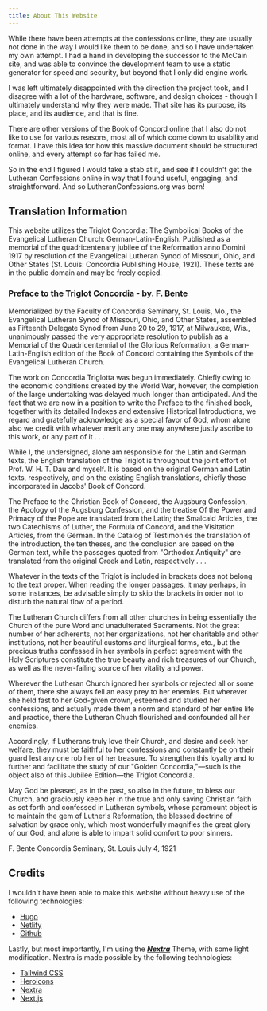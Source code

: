 ```yaml
---
title: About This Website 
---
```


While there have been attempts at the confessions online, they are usually not done in the way I would like them to be done, and so I have undertaken my own attempt. I had a hand in developing the successor to the McCain site, and was able to convince the development team to use a static generator for speed and security, but beyond that I only did engine work.

I was left ultimately disappointed with the direction the project took, and I disagree with a lot of the hardware, software, and design choices - though I ultimately understand why they were made. That site has its purpose, its place, and its audience, and that is fine.

There are other versions of the Book of Concord online that I also do not like to use for various reasons, most all of which come down to usability and format. I have this idea for how this massive document should be structured online, and every attempt so far has failed me.

So in the end I figured I would take a stab at it, and see if I couldn't get the Lutheran Confessions online in way that I found useful, engaging, and straightforward. And so LutheranConfessions.org was born!

## Translation Information

This website utilizes the Triglot Concordia: The Symbolical Books of the Evangelical Lutheran Church: German-Latin-English. Published as a memorial of the quadricentenary jubilee of the Reformation anno Domini 1917 by resolution of the Evangelical Lutheran Synod of Missouri, Ohio, and Other States (St. Louis: Concordia Publishing House, 1921). These texts are in the public domain and may be freely copied.

### Preface to the Triglot Concordia - by. F. Bente

Memorialized by the Faculty of Concordia Seminary, St. Louis, Mo., the Evangelical Lutheran Synod of Missouri, Ohio, and Other States, assembled as Fifteenth Delegate Synod from June 20 to 29, 1917, at Milwaukee, Wis., unanimously passed the very appropriate resolution to publish as a Memorial of the Quadricentennial of the Glorious Reformation, a German-Latin-English edition of the Book of Concord containing the Symbols of the Evangelical Lutheran Church.

The work on Concordia Triglotta was begun immediately. Chiefly owing to the economic conditions created by the World War, however, the completion of the large undertaking was delayed much longer than anticipated. And the fact that we are now in a position to write the Preface to the finished book, together with its detailed Indexes and extensive Historical Introductions, we regard and gratefully acknowledge as a special favor of God, whom alone also we credit with whatever merit any one may anywhere justly ascribe to this work, or any part of it . . .

While I, the undersigned, alone am responsible for the Latin and German texts, the English translation of the Triglot is throughout the joint effort of Prof. W. H. T. Dau and myself. It is based on the original German and Latin texts, respectively, and on the existing English translations, chiefly those incorporated in Jacobs' Book of Concord.

The Preface to the Christian Book of Concord, the Augsburg Confession, the Apology of the Augsburg Confession, and the treatise Of the Power and Primacy of the Pope are translated from the Latin; the Smalcald Articles, the two Catechisms of Luther, the Formula of Concord, and the Visitation Articles, from the German. In the Catalog of Testimonies the translation of the introduction, the ten theses, and the conclusion are based on the German text, while the passages quoted from "Orthodox Antiquity" are translated from the original Greek and Latin, respectively . . .

Whatever in the texts of the Triglot is included in brackets does not belong to the text proper. When reading the longer passages, it may perhaps, in some instances, be advisable simply to skip the brackets in order not to disturb the natural flow of a period.

The Lutheran Church differs from all other churches in being essentially the Church of the pure Word and unadulterated Sacraments. Not the great number of her adherents, not her organizations, not her charitable and other institutions, not her beautiful customs and liturgical forms, etc., but the precious truths confessed in her symbols in perfect agreement with the Holy Scriptures constitute the true beauty and rich treasures of our Church, as well as the never-failing source of her vitality and power.

Wherever the Lutheran Church ignored her symbols or rejected all or some of them, there she always fell an easy prey to her enemies. But wherever she held fast to her God-given crown, esteemed and studied her confessions, and actually made them a norm and standard of her entire life and practice, there the Lutheran Chuch flourished and confounded all her enemies.

Accordingly, if Lutherans truly love their Church, and desire and seek her welfare, they must be faithful to her confessions and constantly be on their guard lest any one rob her of her treasure. To strengthen this loyalty and to further and facilitate the study of our "Golden Concordia,"—such is the object also of this Jubilee Edition—the Triglot Concordia.

May God be pleased, as in the past, so also in the future, to bless our Church, and graciously keep her in the true and only saving Christian faith as set forth and confessed in Lutheran symbols, whose paramount object is to maintain the gem of Luther's Reformation, the blessed doctrine of salvation by grace only, which most wonderfully magnifies the great glory of our God, and alone is able to impart solid comfort to poor sinners.

F. Bente
Concordia Seminary, St. Louis
July 4, 1921

## Credits

I wouldn't have been able to make this website without heavy use of the following technologies:

- [Hugo](https://gohugo.io/)
- [Netlify](https://netlify.com/)
- [Github](https://github.com/)

Lastly, but most importantly, I'm using the ***[Nextra](https://github.com/imfing/hextra)*** Theme, with some light modification. Nextra is made possible by the following technologies: 

- [Tailwind CSS](https://tailwindcss.com/)
- [Heroicons](https://heroicons.com/)
- [Nextra](https://nextra.vercel.app/)
- [Next.js](https://nextjs.org/)